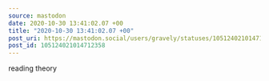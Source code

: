 ```yaml
---
source: mastodon
date: 2020-10-30 13:41:02.07 +00
title: "2020-10-30 13:41:02.07 +00"
post_uri: https://mastodon.social/users/gravely/statuses/105124021014712358
post_id: 105124021014712358
---
```

reading theory



